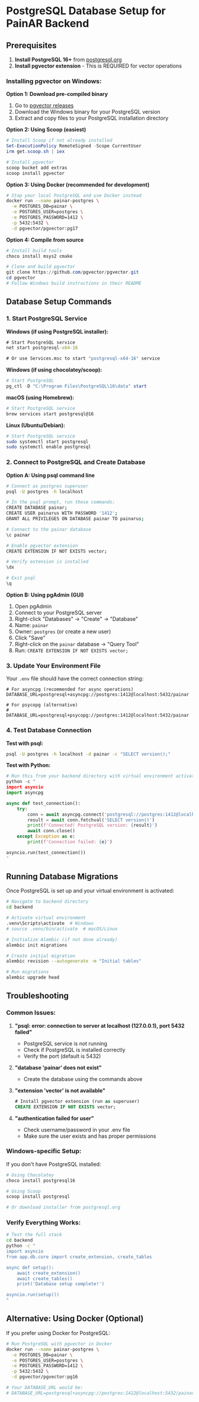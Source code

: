 # PostgreSQL Database Setup for PainAR Backend

## Prerequisites

1. **Install PostgreSQL 16+** from [postgresql.org](https://www.postgresql.org/downloads/)
2. **Install pgvector extension** - This is REQUIRED for vector operations

### Installing pgvector on Windows:

**Option 1: Download pre-compiled binary**
1. Go to [pgvector releases](https://github.com/pgvector/pgvector/releases)
2. Download the Windows binary for your PostgreSQL version
3. Extract and copy files to your PostgreSQL installation directory

**Option 2: Using Scoop (easiest)**
```powershell
# Install Scoop if not already installed
Set-ExecutionPolicy RemoteSigned -Scope CurrentUser
irm get.scoop.sh | iex

# Install pgvector
scoop bucket add extras
scoop install pgvector
```

**Option 3: Using Docker (recommended for development)**
```bash
# Stop your local PostgreSQL and use Docker instead
docker run --name painar-postgres \
  -e POSTGRES_DB=painar \
  -e POSTGRES_USER=postgres \
  -e POSTGRES_PASSWORD=1412 \
  -p 5432:5432 \
  -d pgvector/pgvector:pg17
```

**Option 4: Compile from source**
```powershell
# Install build tools
choco install msys2 cmake

# Clone and build pgvector
git clone https://github.com/pgvector/pgvector.git
cd pgvector
# Follow Windows build instructions in their README
```

## Database Setup Commands

### 1. Start PostgreSQL Service

**Windows (if using PostgreSQL installer):**
```cmd
# Start PostgreSQL service
net start postgresql-x64-16

# Or use Services.msc to start "postgresql-x64-16" service
```

**Windows (if using chocolatey/scoop):**
```powershell
# Start PostgreSQL
pg_ctl -D "C:\Program Files\PostgreSQL\16\data" start
```

**macOS (using Homebrew):**
```bash
# Start PostgreSQL service
brew services start postgresql@16
```

**Linux (Ubuntu/Debian):**
```bash
# Start PostgreSQL service
sudo systemctl start postgresql
sudo systemctl enable postgresql
```

### 2. Connect to PostgreSQL and Create Database

**Option A: Using psql command line**
```bash
# Connect as postgres superuser
psql -U postgres -h localhost

# In the psql prompt, run these commands:
CREATE DATABASE painar;
CREATE USER painarus WITH PASSWORD '1412';
GRANT ALL PRIVILEGES ON DATABASE painar TO painarus;

# Connect to the painar database
\c painar

# Enable pgvector extension
CREATE EXTENSION IF NOT EXISTS vector;

# Verify extension is installed
\dx

# Exit psql
\q
```

**Option B: Using pgAdmin (GUI)**
1. Open pgAdmin
2. Connect to your PostgreSQL server
3. Right-click "Databases" → "Create" → "Database"
4. Name: `painar`
5. Owner: `postgres` (or create a new user)
6. Click "Save"
7. Right-click on the `painar` database → "Query Tool"
8. Run: `CREATE EXTENSION IF NOT EXISTS vector;`

### 3. Update Your Environment File

Your `.env` file should have the correct connection string:

```env
# For asyncpg (recommended for async operations)
DATABASE_URL=postgresql+asyncpg://postgres:1412@localhost:5432/painar

# For psycopg (alternative)
# DATABASE_URL=postgresql+psycopg://postgres:1412@localhost:5432/painar
```

### 4. Test Database Connection

**Test with psql:**
```bash
psql -U postgres -h localhost -d painar -c "SELECT version();"
```

**Test with Python:**
```python
# Run this from your backend directory with virtual environment activated
python -c "
import asyncio
import asyncpg

async def test_connection():
    try:
        conn = await asyncpg.connect('postgresql://postgres:1412@localhost:5432/painar')
        result = await conn.fetchval('SELECT version()')
        print(f'Connected! PostgreSQL version: {result}')
        await conn.close()
    except Exception as e:
        print(f'Connection failed: {e}')

asyncio.run(test_connection())
"
```

## Running Database Migrations

Once PostgreSQL is set up and your virtual environment is activated:

```bash
# Navigate to backend directory
cd backend

# Activate virtual environment
.venv\Scripts\activate  # Windows
# source .venv/bin/activate  # macOS/Linux

# Initialize Alembic (if not done already)
alembic init migrations

# Create initial migration
alembic revision --autogenerate -m "Initial tables"

# Run migrations
alembic upgrade head
```

## Troubleshooting

### Common Issues:

1. **"psql: error: connection to server at localhost (127.0.0.1), port 5432 failed"**
   - PostgreSQL service is not running
   - Check if PostgreSQL is installed correctly
   - Verify the port (default is 5432)

2. **"database 'painar' does not exist"**
   - Create the database using the commands above

3. **"extension 'vector' is not available"**
   ```sql
   # Install pgvector extension (run as superuser)
   CREATE EXTENSION IF NOT EXISTS vector;
   ```

4. **"authentication failed for user"**
   - Check username/password in your .env file
   - Make sure the user exists and has proper permissions

### Windows-specific Setup:

If you don't have PostgreSQL installed:

```powershell
# Using Chocolatey
choco install postgresql16

# Using Scoop
scoop install postgresql

# Or download installer from postgresql.org
```

### Verify Everything Works:

```bash
# Test the full stack
cd backend
python -c "
import asyncio
from app.db.core import create_extension, create_tables

async def setup():
    await create_extension()
    await create_tables()
    print('Database setup complete!')

asyncio.run(setup())
"
```

## Alternative: Using Docker (Optional)

If you prefer using Docker for PostgreSQL:

```bash
# Run PostgreSQL with pgvector in Docker
docker run --name painar-postgres \
  -e POSTGRES_DB=painar \
  -e POSTGRES_USER=postgres \
  -e POSTGRES_PASSWORD=1412 \
  -p 5432:5432 \
  -d pgvector/pgvector:pg16

# Your DATABASE_URL would be:
# DATABASE_URL=postgresql+asyncpg://postgres:1412@localhost:5432/painar
```
